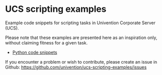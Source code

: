 # UCS scripting examples

Example code snippets for scripting tasks in Univention Corporate Server (UCS).

Please note that these examples are presented here as an inspiration only, without claiming fitness for a given task.

* [Python code snippets](python)

If you encounter a problem or wish to contribute, please create an issue in Github: https://github.com/univention/ucs-scripting-examples/issues
